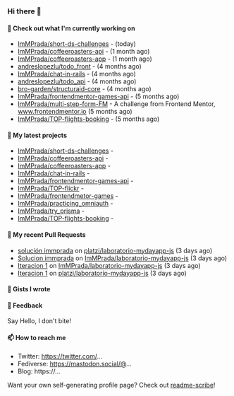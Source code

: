 ### Hi there 👋

#### 👷 Check out what I'm currently working on

- [ImMPrada/short-ds-challenges](https://github.com/ImMPrada/short-ds-challenges) -  (today)
- [ImMPrada/coffeeroasters-api](https://github.com/ImMPrada/coffeeroasters-api) -  (1 month ago)
- [ImMPrada/coffeeroasters-app](https://github.com/ImMPrada/coffeeroasters-app) -  (1 month ago)
- [andreslopezlu/todo_front](https://github.com/andreslopezlu/todo_front) -  (4 months ago)
- [ImMPrada/chat-in-rails](https://github.com/ImMPrada/chat-in-rails) -  (4 months ago)
- [andreslopezlu/todo_api](https://github.com/andreslopezlu/todo_api) -  (4 months ago)
- [bro-garden/structuraid-core](https://github.com/bro-garden/structuraid-core) -  (4 months ago)
- [ImMPrada/frontendmentor-games-api](https://github.com/ImMPrada/frontendmentor-games-api) -  (5 months ago)
- [ImMPrada/multi-step-form-FM](https://github.com/ImMPrada/multi-step-form-FM) - A challenge from Frontend Mentor, www.frontendmentor.io (5 months ago)
- [ImMPrada/TOP-flights-booking](https://github.com/ImMPrada/TOP-flights-booking) -  (5 months ago)

#### 🌱 My latest projects

- [ImMPrada/short-ds-challenges](https://github.com/ImMPrada/short-ds-challenges) - 
- [ImMPrada/coffeeroasters-api](https://github.com/ImMPrada/coffeeroasters-api) - 
- [ImMPrada/coffeeroasters-app](https://github.com/ImMPrada/coffeeroasters-app) - 
- [ImMPrada/chat-in-rails](https://github.com/ImMPrada/chat-in-rails) - 
- [ImMPrada/frontendmentor-games-api](https://github.com/ImMPrada/frontendmentor-games-api) - 
- [ImMPrada/TOP-flickr](https://github.com/ImMPrada/TOP-flickr) - 
- [ImMPrada/frontendmetor-games](https://github.com/ImMPrada/frontendmetor-games) - 
- [ImMPrada/practicing_omniauth](https://github.com/ImMPrada/practicing_omniauth) - 
- [ImMPrada/try_prisma](https://github.com/ImMPrada/try_prisma) - 
- [ImMPrada/TOP-flights-booking](https://github.com/ImMPrada/TOP-flights-booking) - 

#### 🔨 My recent Pull Requests

- [solución immprada](https://github.com/platzi/laboratorio-mydayapp-js/pull/48) on [platzi/laboratorio-mydayapp-js](https://github.com/platzi/laboratorio-mydayapp-js) (3 days ago)
- [Solucion immprada](https://github.com/ImMPrada/laboratorio-mydayapp-js/pull/2) on [ImMPrada/laboratorio-mydayapp-js](https://github.com/ImMPrada/laboratorio-mydayapp-js) (3 days ago)
- [Iteracion 1](https://github.com/ImMPrada/laboratorio-mydayapp-js/pull/1) on [ImMPrada/laboratorio-mydayapp-js](https://github.com/ImMPrada/laboratorio-mydayapp-js) (3 days ago)
- [Iteracion 1](https://github.com/platzi/laboratorio-mydayapp-js/pull/47) on [platzi/laboratorio-mydayapp-js](https://github.com/platzi/laboratorio-mydayapp-js) (3 days ago)

#### 📓 Gists I wrote



#### 💬 Feedback

Say Hello, I don't bite!

#### 📫 How to reach me

- Twitter: https://twitter.com/...
- Fediverse: https://mastodon.social/@...
- Blog: https://...

Want your own self-generating profile page? Check out [readme-scribe](https://github.com/muesli/readme-scribe)!
